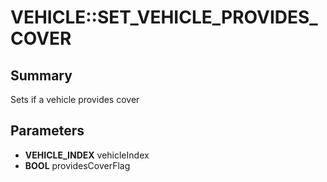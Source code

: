 # VEHICLE::SET_VEHICLE_PROVIDES_COVER

## Summary
Sets if a vehicle provides cover

## Parameters
* **VEHICLE_INDEX** vehicleIndex
* **BOOL** providesCoverFlag
